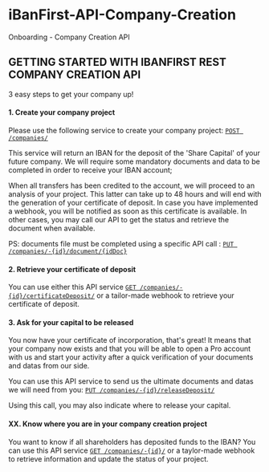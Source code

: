 # iBanFirst-API-Company-Creation
Onboarding - Company Creation API

## GETTING STARTED WITH IBANFIRST REST COMPANY CREATION API ##

3 easy steps to get your company up!

#### 1. Create your company project ####

Please use the following service to create your company project: [`POST /companies/`](/services/API%20Services.md#post_companies)

This service will return an IBAN for the deposit of the 'Share Capital' of your future company.
We will require some mandatory documents and data to be completed in order to receive your IBAN account;

When all transfers has been credited to the account, we will proceed to an analysis of your project. This latter can take up to 48 hours and will end with the generation of your certificate of deposit. In case you have implemented a webhook, you will be notified as soon as this certificate is available. In other cases, you may call our API to get the status and retrieve the document when available.

PS: documents file must be completed using a specific API call : [`PUT /companies/-{id}/document/{idDoc}`](/services/API%20Services.md#put_document)

#### 2. Retrieve your certificate of deposit ####

You can use either this API service [`GET /companies/-{id}/certificateDeposit/`](/services/API%20Services.md#getDocuments_certificateIncorporation) or a tailor-made webhook to retrieve your certificate of deposit.

#### 3. 	Ask for your capital to be released  ####

You now have your certificate of incorporation, that's great! It means that your company now exists and that you will be able to open a Pro account with us and start your activity after a quick verification of your documents and datas from our side.

You can use this API service to send us the ultimate documents and datas we will need from you: [`PUT /companies/-{id}/releaseDeposit/`](/services/API%20Services.md#put_companiesReleaseDeposit)
 
Using this call, you may also indicate where to release your capital. 

#### XX. Know where you are in your company creation project ####

You want to know if all shareholders has deposited funds to the IBAN? You can use this API service [`GET /companies/-{id}/`](/services/companies.md#get_companies) or a taylor-made webhook to retrieve information and update the status of your project.
